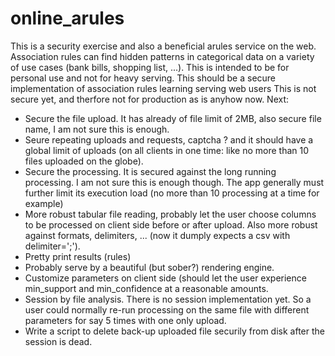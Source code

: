 # online_arules
This is a security exercise and also a beneficial arules service on the web. Association rules can find hidden patterns in categorical data on a variety of use cases (bank bills, shopping list, ...). This is intended to be for personal use and not for heavy serving.
This should be a secure implementation of association rules learning serving web users
This is not secure yet, and therfore not for production as is anyhow now.
Next:
* Secure the file upload. It has already of file limit of 2MB, also secure file name, I am not sure this is enough. 
* Seure repeating uploads and requests, captcha ? and it should have a global limit of uploads (on all clients in one time: like no more than 10 files uploaded on the globe).
* Secure the processing. It is secured against the long running processing. I am not sure this is enough though. The app generally must further limit its execution load (no more than 10 processing at a time for example) 
* More robust tabular file reading, probably let the user choose columns to be processed on client side before or after upload. Also more robust against formats, delimiters, ... (now it dumply expects a csv with delimiter=';'). 
* Pretty print results (rules)
* Probably serve by a beautiful (but sober?) rendering engine.
* Customize parameters on client side (should let the user experience min_support and min_confidence at a reasonable amounts.
* Session by file analysis. There is no session implementation yet. So a user could normally re-run processing on the same file with different parameters for say 5 times with one only upload.
* Write a script to delete back-up uploaded file securily from disk after the session is dead.
